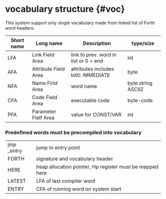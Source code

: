 # vocabulary structure {#voc}

This system support only single vocabulary made from linked list of Forth *word* headers:

| Short name 	| Long name             	| Description                           	| type/size          	|
|------------	|-----------------------	|---------------------------------------	|--------------------	|
| LFA        	| Link Field Area       	| link to prev. word in list or 0 = end 	| int                	|
| AFA        	|  Attribute Field Area 	| attributes includes bit0: IMMEDIATE   	| byte               	|
| NFA        	| Name Firld Area       	| word name                             	| byte string ASCIIZ 	|
| CFA        	| Code Field Area       	| executable code                       	| byte-code          	|
| PFA        	| Parameter Fielf Area  	| value for CONST/VAR                   	| int                	|

### Predefined words must be precompiled into vocabulary

|||
|-|-|
|jmp _entry|jump to entry point|
|FORTH|signature and vocabulary header|
|HERE|heap allocation pointer, Hp register must be mapped here|
|LATEST|LFA of last compiler word|
|ENTRY|CFA of running word on system start|
